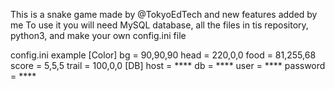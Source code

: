 This is a snake game made by @TokyoEdTech and new features added by me
To use it you will need MySQL database, all the files in tis repository, python3, and make your own config.ini file

config.ini example
[Color]
bg = 90,90,90
head = 220,0,0
food = 81,255,68
score = 5,5,5
trail = 100,0,0
[DB]
host = ****
db = ****
user = ****
password = ****


